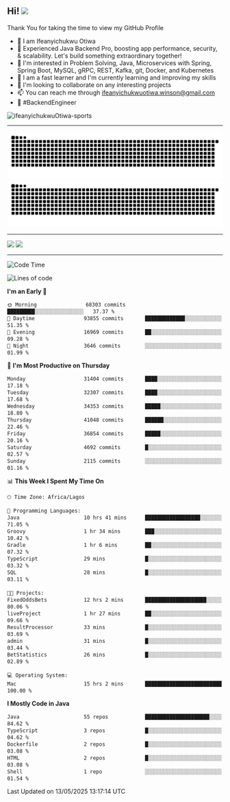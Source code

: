 <!-- BLOG-POST-LIST:START --><!-- BLOG-POST-LIST:END -->

## Hi! <img src="https://media.giphy.com/media/hvRJCLFzcasrR4ia7z/giphy.gif" width="4%"> 

Thank You for taking the time to view my GitHub Profile

- 👋 I am Ifeanyichukwu Otiwa
- 🚀 Experienced Java Backend Pro, boosting app performance, security, & scalability. Let's build something extraordinary together!
- 👀 I'm interested in Problem Solving, Java, Microservices with Spring, Spring Boot, MySQL, gRPC, REST, Kafka, git, Docker, and Kubernetes
- 🌱 I am a fast learner and I'm currently learning and improving my skills
- 💞️ I'm looking to collaborate on any interesting projects
- 📫 You can reach me through ifeanyichukwuotiwa.winson@gmail.com
- 🚀 #BackendEngineer

<p align="left" marginTop="10px"> <img src="https://komarev.com/ghpvc/?username=ifeanyichukwuOtiwa-sports&label=Profile%20views&color=0e75b6&style=for-the-badge" alt="ifeanyichukwuOtiwa-sports" /> </p>

***

<!--🐍📈SNAKEGRAPH / 🌐WEBSITE: https://github.com/Platane/snk -->
![github contribution grid snake animation](https://raw.githubusercontent.com/ifeanyichukwuOtiwa-sports/ifeanyichukwuOtiwa-sports/output/github-contribution-grid-snake-dark.svg#gh-dark-mode-only)![github contribution grid snake animation](https://raw.githubusercontent.com/ifeanyichukwuOtiwa-sports/ifeanyichukwuOtiwa-sports/output/github-contribution-grid-snake.svg#gh-light-mode-only)

***

<p float="left">
  <img float="left" src="https://github-readme-stats.vercel.app/api?username=ifeanyichukwuOtiwa-sports&count_private=true&include_all_commits=true&theme=react&show_icons=true" />
  <img float="right" src="https://github-readme-stats.vercel.app/api/top-langs/?username=ifeanyichukwuOtiwa-sports&layout=compact&show_icons=true&theme=react" /> 
</p>

***



<!--START_SECTION:waka-->
![Code Time](http://img.shields.io/badge/Code%20Time-3%2C676%20hrs%2055%20mins-blue)

![Lines of code](https://img.shields.io/badge/From%20Hello%20World%20I%27ve%20Written-50.2%20million%20lines%20of%20code-blue)

**I'm an Early 🐤** 

```text
🌞 Morning                68303 commits       █████████░░░░░░░░░░░░░░░░   37.37 % 
🌆 Daytime                93855 commits       █████████████░░░░░░░░░░░░   51.35 % 
🌃 Evening                16969 commits       ██░░░░░░░░░░░░░░░░░░░░░░░   09.28 % 
🌙 Night                  3646 commits        ░░░░░░░░░░░░░░░░░░░░░░░░░   01.99 % 
```
📅 **I'm Most Productive on Thursday** 

```text
Monday                   31404 commits       ████░░░░░░░░░░░░░░░░░░░░░   17.18 % 
Tuesday                  32307 commits       ████░░░░░░░░░░░░░░░░░░░░░   17.68 % 
Wednesday                34353 commits       █████░░░░░░░░░░░░░░░░░░░░   18.80 % 
Thursday                 41048 commits       ██████░░░░░░░░░░░░░░░░░░░   22.46 % 
Friday                   36854 commits       █████░░░░░░░░░░░░░░░░░░░░   20.16 % 
Saturday                 4692 commits        █░░░░░░░░░░░░░░░░░░░░░░░░   02.57 % 
Sunday                   2115 commits        ░░░░░░░░░░░░░░░░░░░░░░░░░   01.16 % 
```


📊 **This Week I Spent My Time On** 

```text
🕑︎ Time Zone: Africa/Lagos

💬 Programming Languages: 
Java                     10 hrs 41 mins      ██████████████████░░░░░░░   71.05 % 
Groovy                   1 hr 34 mins        ███░░░░░░░░░░░░░░░░░░░░░░   10.42 % 
Gradle                   1 hr 6 mins         ██░░░░░░░░░░░░░░░░░░░░░░░   07.32 % 
TypeScript               29 mins             █░░░░░░░░░░░░░░░░░░░░░░░░   03.32 % 
SQL                      28 mins             █░░░░░░░░░░░░░░░░░░░░░░░░   03.11 % 

🐱‍💻 Projects: 
FixedOddsBets            12 hrs 2 mins       ████████████████████░░░░░   80.06 % 
liveProject              1 hr 27 mins        ██░░░░░░░░░░░░░░░░░░░░░░░   09.66 % 
ResultProcessor          33 mins             █░░░░░░░░░░░░░░░░░░░░░░░░   03.69 % 
admin                    31 mins             █░░░░░░░░░░░░░░░░░░░░░░░░   03.44 % 
BetStatistics            26 mins             █░░░░░░░░░░░░░░░░░░░░░░░░   02.89 % 

💻 Operating System: 
Mac                      15 hrs 2 mins       █████████████████████████   100.00 % 
```

**I Mostly Code in Java** 

```text
Java                     55 repos            █████████████████████░░░░   84.62 % 
TypeScript               3 repos             █░░░░░░░░░░░░░░░░░░░░░░░░   04.62 % 
Dockerfile               2 repos             █░░░░░░░░░░░░░░░░░░░░░░░░   03.08 % 
HTML                     2 repos             █░░░░░░░░░░░░░░░░░░░░░░░░   03.08 % 
Shell                    1 repo              ░░░░░░░░░░░░░░░░░░░░░░░░░   01.54 % 
```




 Last Updated on 13/05/2025 13:17:14 UTC
<!--END_SECTION:waka-->

<!--
<p align="center">
![trophy](https://github-profile-trophy.vercel.app/?username=ifeanyichukwuOtiwa-sports&theme=onedark) (https://github.com/ryo-ma/github-profile-trophy)
</p>
-->

<!---
ifeanyi-otiwa/ifeanyi-otiwa is a ✨ special ✨ repository because its `README.md` (this file) appears on your GitHub profile.
You can click the Preview link to take a look at your changes.
--->

